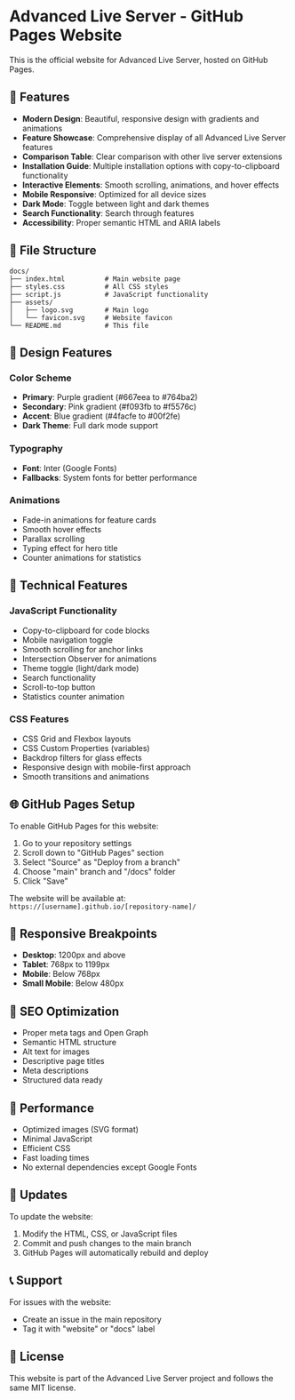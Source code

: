 # Advanced Live Server - GitHub Pages Website

This is the official website for Advanced Live Server, hosted on GitHub Pages.

## 🚀 Features

- **Modern Design**: Beautiful, responsive design with gradients and animations
- **Feature Showcase**: Comprehensive display of all Advanced Live Server features
- **Comparison Table**: Clear comparison with other live server extensions
- **Installation Guide**: Multiple installation options with copy-to-clipboard functionality
- **Interactive Elements**: Smooth scrolling, animations, and hover effects
- **Mobile Responsive**: Optimized for all device sizes
- **Dark Mode**: Toggle between light and dark themes
- **Search Functionality**: Search through features
- **Accessibility**: Proper semantic HTML and ARIA labels

## 📁 File Structure

```
docs/
├── index.html          # Main website page
├── styles.css          # All CSS styles
├── script.js           # JavaScript functionality
├── assets/
│   ├── logo.svg        # Main logo
│   └── favicon.svg     # Website favicon
└── README.md           # This file
```

## 🎨 Design Features

### Color Scheme
- **Primary**: Purple gradient (#667eea to #764ba2)
- **Secondary**: Pink gradient (#f093fb to #f5576c)
- **Accent**: Blue gradient (#4facfe to #00f2fe)
- **Dark Theme**: Full dark mode support

### Typography
- **Font**: Inter (Google Fonts)
- **Fallbacks**: System fonts for better performance

### Animations
- Fade-in animations for feature cards
- Smooth hover effects
- Parallax scrolling
- Typing effect for hero title
- Counter animations for statistics

## 🔧 Technical Features

### JavaScript Functionality
- Copy-to-clipboard for code blocks
- Mobile navigation toggle
- Smooth scrolling for anchor links
- Intersection Observer for animations
- Theme toggle (light/dark mode)
- Search functionality
- Scroll-to-top button
- Statistics counter animation

### CSS Features
- CSS Grid and Flexbox layouts
- CSS Custom Properties (variables)
- Backdrop filters for glass effects
- Responsive design with mobile-first approach
- Smooth transitions and animations

## 🌐 GitHub Pages Setup

To enable GitHub Pages for this website:

1. Go to your repository settings
2. Scroll down to "GitHub Pages" section
3. Select "Source" as "Deploy from a branch"
4. Choose "main" branch and "/docs" folder
5. Click "Save"

The website will be available at: `https://[username].github.io/[repository-name]/`

## 📱 Responsive Breakpoints

- **Desktop**: 1200px and above
- **Tablet**: 768px to 1199px
- **Mobile**: Below 768px
- **Small Mobile**: Below 480px

## 🎯 SEO Optimization

- Proper meta tags and Open Graph
- Semantic HTML structure
- Alt text for images
- Descriptive page titles
- Meta descriptions
- Structured data ready

## 🚀 Performance

- Optimized images (SVG format)
- Minimal JavaScript
- Efficient CSS
- Fast loading times
- No external dependencies except Google Fonts

## 🔄 Updates

To update the website:

1. Modify the HTML, CSS, or JavaScript files
2. Commit and push changes to the main branch
3. GitHub Pages will automatically rebuild and deploy

## 📞 Support

For issues with the website:
- Create an issue in the main repository
- Tag it with "website" or "docs" label

## 📄 License

This website is part of the Advanced Live Server project and follows the same MIT license. 